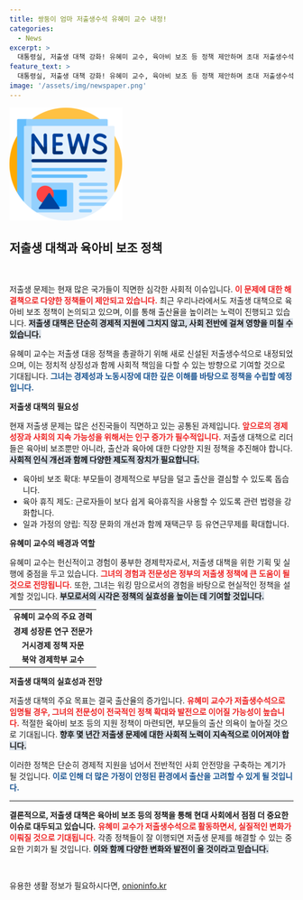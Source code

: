 ```yaml
---
title: 쌍둥이 엄마 저출생수석 유혜미 교수 내정!
categories:
  - News
excerpt: >
  대통령실, 저출생 대책 강화! 유혜미 교수, 육아비 보조 등 정책 제안하며 초대 저출생수석 임명될 예정. 출산과 육아의 어려움을 아는 ‘워킹 맘’ 수석이 정책 실효성에 큰 기대!
feature_text: >
  대통령실, 저출생 대책 강화! 유혜미 교수, 육아비 보조 등 정책 제안하며 초대 저출생수석 임명될 예정. 출산과 육아의 어려움을 아는 ‘워킹 맘’ 수석이 정책 실효성에 큰 기대!
image: '/assets/img/newspaper.png'
---
```


<p><img src="/assets/img/newspaper.png" alt="kimp 속보" /></p>

<h2 data-ke-size="size26">저출생 대책과 육아비 보조 정책</h2>

<p data-ke-size="size16">&nbsp;</p>

<p>저출생 문제는 현재 많은 국가들이 직면한 심각한 사회적 이슈입니다. <b><span style="color: #ee2323;">이 문제에 대한 해결책으로 다양한 정책들이 제안되고 있습니다.</span></b> 최근 우리나라에서도 저출생 대책으로 육아비 보조 정책이 논의되고 있으며, 이를 통해 출산율을 높이려는 노력이 진행되고 있습니다. <b><span style="background-color: #21538527;">저출생 대책은 단순히 경제적 지원에 그치지 않고, 사회 전반에 걸쳐 영향을 미칠 수 있습니다.</span></b> </p>

<p>유혜미 교수는 저출생 대응 정책을 총괄하기 위해 새로 신설된 저출생수석으로 내정되었으며, 이는 정치적 상징성과 함께 사회적 책임을 다할 수 있는 방향으로 기여할 것으로 기대됩니다. <b><span style="color: #1a5490;">그녀는 경제성과 노동시장에 대한 깊은 이해를 바탕으로 정책을 수립할 예정입니다.</span></b> </p>

<p><b>저출생 대책의 필요성</b> </p>

<p>현재 저출생 문제는 많은 선진국들이 직면하고 있는 공통된 과제입니다. <b><span style="color: #ee2323;">앞으로의 경제 성장과 사회의 지속 가능성을 위해서는 인구 증가가 필수적입니다.</span></b> 저출생 대책으로 리더들은 육아비 보조뿐만 아니라, 출산과 육아에 대한 다양한 지원 정책을 추진해야 합니다. <b><span style="background-color: #21538527;">사회적 인식 개선과 함께 다양한 제도적 장치가 필요합니다.</span></b> </p>

<ul>
    <li>육아비 보조 확대: 부모들이 경제적으로 부담을 덜고 출산을 결심할 수 있도록 돕습니다.</li>
    <li>육아 휴직 제도: 근로자들이 보다 쉽게 육아휴직을 사용할 수 있도록 관련 법령을 강화합니다.</li>
    <li>일과 가정의 양립: 직장 문화의 개선과 함께 재택근무 등 유연근무제를 확대합니다.</li>
</ul>

<p><b>유혜미 교수의 배경과 역할</b> </p>

<p>유혜미 교수는 헌신적이고 경험이 풍부한 경제학자로서, 저출생 대책을 위한 기획 및 실행에 중점을 두고 있습니다. <b><span style="color: #ee2323;">그녀의 경험과 전문성은 정부의 저출생 정책에 큰 도움이 될 것으로 전망됩니다.</span></b> 또한, 그녀는 워킹 맘으로서의 경험을 바탕으로 현실적인 정책을 설계할 것입니다. <b><span style="background-color: #21538527;">부모로서의 시각은 정책의 실효성을 높이는 데 기여할 것입니다.</span></b> </p>

<table>
    <tr>
        <td style="text-align: center; height: 17px;"><b>유혜미 교수의 주요 경력</b></td>
    </tr>
    <tr>
        <td style="text-align: center; height: 17px;"><b>경제 성장론 연구 전문가</b></td>
    </tr>
    <tr>
        <td style="text-align: center; height: 17px;"><b>거시경제 정책 자문</b></td>
    </tr>
    <tr>
        <td style="text-align: center; height: 17px;"><b>북악 경제학부 교수</b></td>
    </tr>
</table>

<p><b>저출생 대책의 실효성과 전망</b> </p>

<p>저출생 대책의 주요 목표는 결국 출산율의 증가입니다. <b><span style="color: #ee2323;">유혜미 교수가 저출생수석으로 임명될 경우, 그녀의 전문성이 전국적인 정책 확대와 발전으로 이어질 가능성이 높습니다.</span></b> 적절한 육아비 보조 등의 지원 정책이 마련되면, 부모들의 출산 의욕이 높아질 것으로 기대됩니다. <b><span style="background-color: #21538527;">향후 몇 년간 저출생 문제에 대한 사회적 노력이 지속적으로 이어져야 합니다.</span></b> </p>

<p>이러한 정책은 단순히 경제적 지원을 넘어서 전반적인 사회 안전망을 구축하는 계기가 될 것입니다. <b><span style="color: #1a5490;">이로 인해 더 많은 가정이 안정된 환경에서 출산을 고려할 수 있게 될 것입니다.</span></b> </p>

<hr>

<p><b>결론적으로, 저출생 대책은 육아비 보조 등의 정책을 통해 현대 사회에서 점점 더 중요한 이슈로 대두되고 있습니다.</b> <b><span style="color: #ee2323;">유혜미 교수가 저출생수석으로 활동하면서, 실질적인 변화가 이뤄질 것으로 기대됩니다.</span></b> 각종 정책들이 잘 이행되면 저출생 문제를 해결할 수 있는 중요한 기회가 될 것입니다. <b><span style="background-color: #21538527;">이와 함께 다양한 변화와 발전이 올 것이라고 믿습니다.</span></b> </p>

<p data-ke-size="size16">&nbsp;</p>
유용한 생활 정보가 필요하시다면, <a href="https://onioninfo.kr" rel="dofollow">onioninfo.kr</a>


